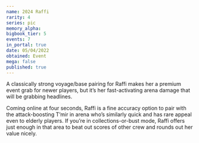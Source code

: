 ```yaml
---
name: 2024 Raffi
rarity: 4
series: pic
memory_alpha:
bigbook_tier: 5
events: 7
in_portal: true
date: 05/04/2022
obtained: Event
mega: false
published: true
---
```


A classically strong voyage/base pairing for Raffi makes her a premium event grab for newer players, but it’s her fast-activating arena damage that will be grabbing headlines.

Coming online at four seconds, Raffi is a fine accuracy option to pair with the attack-boosting T’mir in arena who’s similarly quick and has rare appeal even to elderly players. If you’re in collections-or-bust mode, Raffi offers just enough in that area to beat out scores of other crew and rounds out her value nicely.
